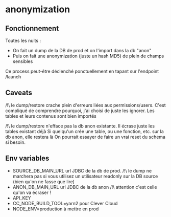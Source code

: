 # anonymization

## Fonctionnement

Toutes les nuits :

- On fait un dump de la DB de prod et on l'import dans la db "anon"
- Puis on fait une anonymization (juste un hash MD5) de plein de champs sensibles

Ce process peut-être déclenché ponctuellement en tapant sur l'endpoint /launch

## Caveats

/!\ le dump/restore crache plein d'erreurs liées aux permissions/users.
C'est compliqué de comprendre pourquoi, j'ai choisi de juste les ignorer.
Les tables et leurs contenus sont bien importés

/!\ le dump/restore n'efface pas la db anon existante. Il écrase juste les tables existant déjà
Si quelqu'un crée une table, ou une fonction, etc. sur la db anon, elle restera là
On pourrait essayer de faire un vrai reset du schema si besoin.

## Env variables

- SOURCE_DB_MAIN_URL url JDBC de la db de prod. /!\ le dump ne marchera pas si vous utilisez un utilisateur readonly sur la DB source (bien qu'on ne fasse que lire)
- ANON_DB_MAIN_URL url JDBC de la db anon /!\ attention c'est celle qu'on va écraser !
- API_KEY
- CC_NODE_BUILD_TOOL=yarn2 pour Clever Cloud
- NODE_ENV=production à mettre en prod
